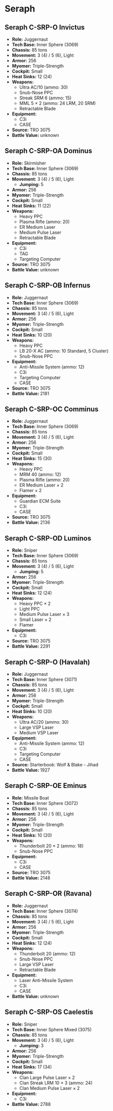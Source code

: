 # Seraph
## Seraph C-SRP-O Invictus
- **Role:** Juggernaut
- **Tech Base:** Inner Sphere (3069)
- **Chassis:** 85 tons
- **Movement:** 3 (4) / 5 (6), Light
- **Armor:** 256
- **Myomer:** Triple-Strength
- **Cockpit:** Small
- **Heat Sinks:** 12 (24)
- **Weapons:**
  - Ultra AC/10 (ammo: 30)
  - Snub-Nose PPC
  - Streak SRM 6 (ammo: 15)
  - MML 5 × 2 (ammo: 24 LRM, 20 SRM)
  - Retractable Blade
- **Equipment:**
  - C3i
  - CASE
- **Source:** TRO 3075
- **Battle Value:** unknown

## Seraph C-SRP-OA Dominus
- **Role:** Skirmisher
- **Tech Base:** Inner Sphere (3069)
- **Chassis:** 85 tons
- **Movement:** 3 (4) / 5 (6), Light
  - **Jumping:** 5
- **Armor:** 256
- **Myomer:** Triple-Strength
- **Cockpit:** Small
- **Heat Sinks:** 11 (22)
- **Weapons:**
  - Heavy PPC
  - Plasma Rifle (ammo: 20)
  - ER Medium Laser
  - Medium Pulse Laser
  - Retractable Blade
- **Equipment:**
  - C3i
  - TAG
  - Targeting Computer
- **Source:** TRO 3075
- **Battle Value:** unknown

## Seraph C-SRP-OB Infernus
- **Role:** Juggernaut
- **Tech Base:** Inner Sphere (3069)
- **Chassis:** 85 tons
- **Movement:** 3 (4) / 5 (6), Light
- **Armor:** 256
- **Myomer:** Triple-Strength
- **Cockpit:** Small
- **Heat Sinks:** 10 (20)
- **Weapons:**
  - Heavy PPC
  - LB 20-X AC (ammo: 10 Standard, 5 Cluster)
  - Snub-Nose PPC
- **Equipment:**
  - Anti-Missile System (ammo: 12)
  - C3i
  - Targeting Computer
  - CASE
- **Source:** TRO 3075
- **Battle Value:** 2181

## Seraph C-SRP-OC Comminus
- **Role:** Juggernaut
- **Tech Base:** Inner Sphere (3069)
- **Chassis:** 85 tons
- **Movement:** 3 (4) / 5 (6), Light
- **Armor:** 256
- **Myomer:** Triple-Strength
- **Cockpit:** Small
- **Heat Sinks:** 15 (30)
- **Weapons:**
  - Heavy PPC
  - MRM 40 (ammo: 12)
  - Plasma Rifle (ammo: 20)
  - ER Medium Laser × 2
  - Flamer × 2
- **Equipment:**
  - Guardian ECM Suite
  - C3i
  - CASE
- **Source:** TRO 3075
- **Battle Value:** 2136

## Seraph C-SRP-OD Luminos
- **Role:** Sniper
- **Tech Base:** Inner Sphere (3069)
- **Chassis:** 85 tons
- **Movement:** 3 (4) / 5 (6), Light
  - **Jumping:** 5
- **Armor:** 256
- **Myomer:** Triple-Strength
- **Cockpit:** Small
- **Heat Sinks:** 12 (24)
- **Weapons:**
  - Heavy PPC × 2
  - Light PPC
  - Medium Pulse Laser × 3
  - Small Laser × 2
  - Flamer
- **Equipment:**
  - C3i
- **Source:** TRO 3075
- **Battle Value:** 2291

## Seraph C-SRP-O (Havalah)
- **Role:** Juggernaut
- **Tech Base:** Inner Sphere (3071)
- **Chassis:** 85 tons
- **Movement:** 3 (4) / 5 (6), Light
- **Armor:** 256
- **Myomer:** Triple-Strength
- **Cockpit:** Small
- **Heat Sinks:** 10 (20)
- **Weapons:**
  - Ultra AC/20 (ammo: 30)
  - Large VSP Laser
  - Medium VSP Laser
- **Equipment:**
  - Anti-Missile System (ammo: 12)
  - C3i
  - Targeting Computer
  - CASE
- **Source:** Starterbook: Wolf & Blake - Jihad
- **Battle Value:** 1927

## Seraph C-SRP-OE Eminus
- **Role:** Missile Boat
- **Tech Base:** Inner Sphere (3072)
- **Chassis:** 85 tons
- **Movement:** 3 (4) / 5 (6), Light
- **Armor:** 256
- **Myomer:** Triple-Strength
- **Cockpit:** Small
- **Heat Sinks:** 10 (20)
- **Weapons:**
  - Thunderbolt 20 × 2 (ammo: 18)
  - Snub-Nose PPC
- **Equipment:**
  - C3i
  - CASE
- **Source:** TRO 3075
- **Battle Value:** 2148

## Seraph C-SRP-OR (Ravana)
- **Role:** Juggernaut
- **Tech Base:** Inner Sphere (3074)
- **Chassis:** 85 tons
- **Movement:** 3 (4) / 5 (6), Light
- **Armor:** 256
- **Myomer:** Triple-Strength
- **Cockpit:** Small
- **Heat Sinks:** 12 (24)
- **Weapons:**
  - Thunderbolt 20 (ammo: 12)
  - Snub-Nose PPC
  - Large VSP Laser
  - Retractable Blade
- **Equipment:**
  - Laser Anti-Missile System
  - C3i
  - CASE
- **Battle Value:** unknown

## Seraph C-SRP-OS Caelestis
- **Role:** Sniper
- **Tech Base:** Inner Sphere Mixed (3075)
- **Chassis:** 85 tons
- **Movement:** 3 (4) / 5 (6), Light
  - **Jumping:** 3
- **Armor:** 256
- **Myomer:** Triple-Strength
- **Cockpit:** Small
- **Heat Sinks:** 17 (34)
- **Weapons:**
  - Clan Large Pulse Laser × 2
  - Clan Streak LRM 10 × 3 (ammo: 24)
  - Clan Medium Pulse Laser × 2
- **Equipment:**
  - C3i
- **Battle Value:** 2788

